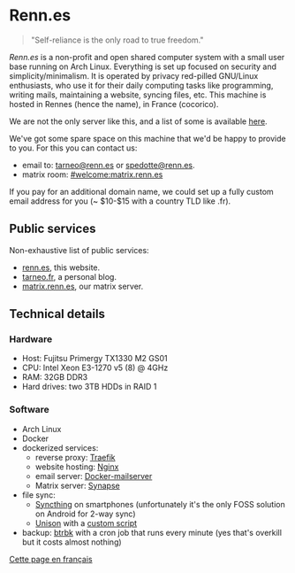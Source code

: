 ---
---

# Renn.es

> "Self-reliance is the only road to true freedom."

*Renn.es* is a non-profit and open shared computer system with a small user base running on Arch Linux. Everything is set up focused on security and simplicity/minimalism. It is operated by privacy red-pilled GNU/Linux enthusiasts, who use it for their daily computing tasks like programming, writing mails, maintaining a website, syncing files, etc. This machine is hosted in Rennes (hence the name), in France (cocorico).

We are not the only server like this, and a list of some is available [here](https://tildeverse.org/).

We've got some spare space on this machine that we'd be happy to provide to you. For this you can contact us:

- email to: <tarneo@renn.es> or <spedotte@renn.es>.
- matrix room: [#welcome:matrix.renn.es](https://matrix.to/#/#welcome:matrix.renn.es)

If you pay for an additional domain name, we could set up a fully custom email address for you (\~ \$10-\$15 with a country TLD like .fr).

## Public services

Non-exhaustive list of public services:

- [renn.es](https://renn.es), this website.
- [tarneo.fr](https://tarneo.fr), a personal blog.
- [matrix.renn.es](https://matrix.to/#/#welcome:matrix.renn.es), our matrix server.


## Technical details

### Hardware

- Host: Fujitsu Primergy TX1330 M2 GS01
- CPU: Intel Xeon E3-1270 v5 (8) @ 4GHz
- RAM: 32GB DDR3
- Hard drives: two 3TB HDDs in RAID 1

### Software

- Arch Linux
- Docker
- dockerized services:
    - reverse proxy: [Traefik](https://traefik.io/traefik/)
    - website hosting: [Nginx](https://hub.docker.com/_/nginx)
    - email server: [Docker-mailserver](https://docker-mailserver.github.io/docker-mailserver/latest/)
    - Matrix server: [Synapse](https://hub.docker.com/r/matrixdotorg/synapse)
- file sync:
    - [Syncthing](https://syncthing.net/) on smartphones (unfortunately it's the only FOSS solution on Android for 2-way sync)
    - [Unison](https://github.com/bcpierce00/unison) with a [custom script](https://github.com/tarneaux/.f/blob/master/zsh/.config/scripts/unison-sync)
- backup: [btrbk](https://github.com/digint/btrbk) with a cron job that runs every minute (yes that's overkill but it costs almost nothing)

[Cette page en français](/fr/)
